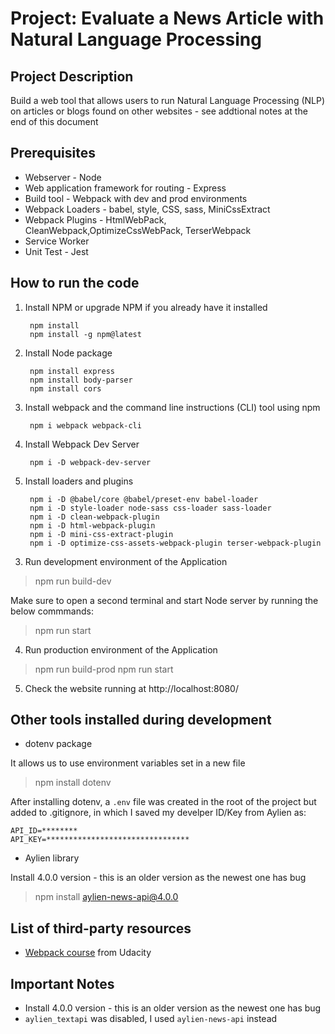 # Project: Evaluate a News Article with Natural Language Processing

## Project Description
Build a web tool that allows users to run Natural Language Processing (NLP) on articles or blogs found on other websites - see addtional notes at the end of this document


## Prerequisites
* Webserver - Node
* Web application framework for routing - Express
* Build tool - Webpack with dev and prod environments
* Webpack Loaders - babel, style, CSS, sass, MiniCssExtract
* Webpack Plugins - HtmlWebPack, CleanWebpack,OptimizeCssWebPack, TerserWebpack
* Service Worker
* Unit Test - Jest

## How to run the code
1. Install NPM or upgrade NPM if you already have it installed 
        
        npm install  
        npm install -g npm@latest

2. Install Node package

        npm install express
        npm install body-parser
        npm install cors

3. Install webpack and the command line instructions (CLI) tool using npm

        npm i webpack webpack-cli

4. Install Webpack Dev Server
    
        npm i -D webpack-dev-server

5. Install loaders and plugins

        npm i -D @babel/core @babel/preset-env babel-loader
        npm i -D style-loader node-sass css-loader sass-loader
        npm i -D clean-webpack-plugin
        npm i -D html-webpack-plugin
        npm i -D mini-css-extract-plugin
        npm i -D optimize-css-assets-webpack-plugin terser-webpack-plugin

<!-- >npm install workbox-webpack-plugin --save-dev -->



3. Run development environment of the Application
>npm run build-dev
>
Make sure to open a second terminal and start Node server by running the below commmands:

>npm run start

4. Run production environment of the Application
>npm run build-prod
>npm run start

5. Check the website running at http://localhost:8080/


## Other tools installed during development
* dotenv package 

It allows us to use environment variables set in a new file
>npm install dotenv 
>
After installing dotenv, a `.env` file was created in the root of the project but added to .gitignore, in which I saved my develper ID/Key from Aylien as:

    API_ID=********
    API_KEY=********************************

* Aylien library

Install 4.0.0 version - this is an older version as the newest one has bug
>
>npm install aylien-news-api@4.0.0 
>

<!-- >npm install AYLIEN/aylien_newsapi_nodejs -->

## List of third-party resources
* [Webpack course](www.udacity.com) from Udacity

## **Important Notes**
* Install 4.0.0 version - this is an older version as the newest one has bug
* `aylien_textapi` was disabled, I used `aylien-news-api` instead




